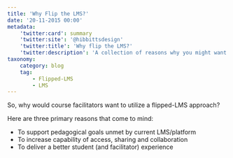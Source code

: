 ```yaml
---
title: 'Why Flip the LMS?'
date: '20-11-2015 00:00'
metadata:
    'twitter:card': summary
    'twitter:site': '@hibbittsdesign'
    'twitter:title': 'Why flip the LMS?'
    'twitter:description': 'A collection of reasons why you might want to flip the LMS'
taxonomy:
    category: blog
    tag:
        - Flipped-LMS
        - LMS
---
```


So, why would course facilitators want to utilize a flipped-LMS approach?  

Here are three primary reasons that come to mind:

* To support pedagogical goals unmet by current LMS/platform
* To increase capability of access, sharing and collaboration
* To deliver a better student (and facilitator) experience
